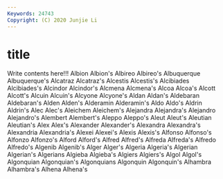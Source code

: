 ```yaml
---
Keywords: 24743
Copyright: (C) 2020 Junjie Li
---
```


# title

Write contents here!!!
Albion 
Albion's 
Albireo 
Albireo's 
Albuquerque 
Albuquerque's
Alcatraz 
Alcatraz's 
Alcestis 
Alcestis's 
Alcibiades 
Alcibiades's 
Alcindor 
Alcindor's 
Alcmena 
Alcmena's
Alcoa 
Alcoa's 
Alcott 
Alcott's 
Alcuin 
Alcuin's 
Alcyone 
Alcyone's 
Aldan 
Aldan's
Aldebaran 
Aldebaran's 
Alden 
Alden's 
Alderamin 
Alderamin's 
Aldo 
Aldo's 
Aldrin 
Aldrin's
Alec 
Alec's 
Aleichem 
Aleichem's 
Alejandra 
Alejandra's 
Alejandro 
Alejandro's 
Alembert 
Alembert's
Aleppo 
Aleppo's 
Aleut 
Aleut's 
Aleutian 
Aleutian's 
Alex 
Alex's 
Alexander 
Alexander's
Alexandra 
Alexandra's 
Alexandria 
Alexandria's 
Alexei 
Alexei's 
Alexis 
Alexis's 
Alfonso 
Alfonso's
Alfonzo 
Alfonzo's 
Alford 
Alford's 
Alfred 
Alfred's 
Alfreda 
Alfreda's 
Alfredo 
Alfredo's
Algenib 
Algenib's 
Alger 
Alger's 
Algeria 
Algeria's 
Algerian 
Algerian's 
Algerians 
Algieba
Algieba's 
Algiers 
Algiers's 
Algol 
Algol's 
Algonquian 
Algonquian's 
Algonquians 
Algonquin 
Algonquin's
Alhambra 
Alhambra's 
Alhena 
Alhena's 
